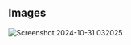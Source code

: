 ## Images
![Screenshot 2024-10-31 032025](https://github.com/user-attachments/assets/cb0d9e8c-fab0-41a2-9bd2-6d7db4dd6052)
